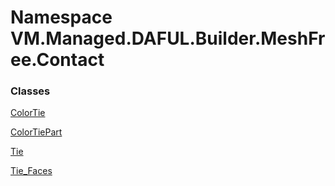 # Namespace VM.Managed.DAFUL.Builder.MeshFree.Contact

### Classes

 [ColorTie](VM.Managed.DAFUL.Builder.MeshFree.Contact.ColorTie.md)

 [ColorTiePart](VM.Managed.DAFUL.Builder.MeshFree.Contact.ColorTiePart.md)

 [Tie](VM.Managed.DAFUL.Builder.MeshFree.Contact.Tie.md)

 [Tie\_Faces](VM.Managed.DAFUL.Builder.MeshFree.Contact.Tie\_Faces.md)


